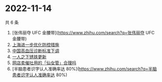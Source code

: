 # 2022-11-14

共 6 条

<!-- BEGIN -->
<!-- 最后更新时间 Mon Nov 14 2022 13:15:40 GMT+0800 (China Standard Time) -->

1. [张伟丽夺 UFC 金腰带](https://www.zhihu.com/search?q=张伟丽夺 UFC 金腰带)
1. [上海进一步优化防控措施](https://www.zhihu.com/search?q=上海进一步优化防控措施)
1. [中国高血压诊断标准下调](https://www.zhihu.com/search?q=中国高血压诊断标准下调)
1. [一人之下锈铁更新](https://www.zhihu.com/search?q=一人之下锈铁更新)
1. [网店卖催吐用的「仙女管」合理吗](https://www.zhihu.com/search?q=网店卖催吐用的「仙女管」合理吗)
1. [半脑患者识字认人准确率达 80%](https://www.zhihu.com/search?q=半脑患者识字认人准确率达 80%)

<!-- END -->
